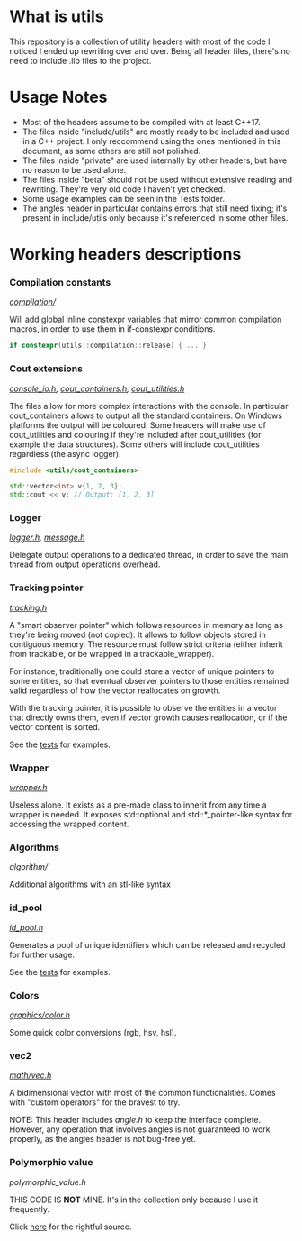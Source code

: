 # What is utils

This repository is a collection of utility headers with most of the code I noticed I ended up rewriting over and over. Being all header files, 
there's no need to include .lib files to the project.

# Usage Notes

 - Most of the headers assume to be compiled with at least C++17.
 - The files inside "include/utils" are mostly ready to be included and used in a C++ project. I only reccommend using the ones mentioned in this document, as some others are still not polished. 
 - The files inside "private" are used internally by other headers, but have no reason to be used alone.
 - The files inside "beta" should not be used without extensive reading and rewriting. They're very old code I haven't yet checked.
 - Some usage examples can be seen in the Tests folder.
 - The angles header in particular contains errors that still need fixing; it's present in include/utils only because it's referenced in some other files.

# Working headers descriptions

### Compilation constants
[_compilation/_](https://github.com/Sephirothbahamut/utils/tree/master/include/utils/compilation)

Will add global inline constexpr variables that mirror common compilation macros, in order to use them in if-constexpr conditions.

```c++
if constexpr(utils::compilation::release) { ... }
```

### Cout extensions
_[console_io.h](https://github.com/Sephirothbahamut/utils/blob/master/include/utils/console_io.h), [cout_containers.h](https://github.com/Sephirothbahamut/utils/blob/master/include/utils/cout_containers.h), [cout_utilities.h](https://github.com/Sephirothbahamut/utils/blob/master/include/utils/cout_utilities.h)_

The files allow for more complex interactions with the console. 
In particular cout_containers allows to output all the standard containers. On Windows platforms the output will be coloured.
Some headers will make use of cout_utilities and colouring if they're included after cout_utilities (for example the data structures). 
Some others will include cout_utilities regardless (the async logger).

```c++
#include <utils/cout_containers>

std::vector<int> v{1, 2, 3};
std::cout << v; // Output: [1, 2, 3]
```

### Logger
_[logger.h](https://github.com/Sephirothbahamut/utils/blob/master/include/utils/logger.h), [message.h](https://github.com/Sephirothbahamut/utils/blob/master/include/utils/message.h)_

Delegate output operations to a dedicated thread, in order to save the main thread from output operations overhead.

### Tracking pointer
_[tracking.h](https://github.com/Sephirothbahamut/utils/blob/master/include/utils/tracking.h)_

A "smart observer pointer" which follows resources in memory as long as they're being moved (not copied). It allows to follow objects stored in contiguous memory. 
The resource must follow strict criteria (either inherit from trackable, or be wrapped in a trackable_wrapper). 

For instance, traditionally one could store a vector of unique pointers to some entities, so that eventual observer pointers to those entities remained valid regardless of how the vector reallocates on growth.

With the tracking pointer, it is possible to observe the entities in a vector that directly owns them, even if vector growth causes reallocation, or if the vector content is sorted.

See the [tests](https://github.com/Sephirothbahamut/utils/blob/master/Tests/test_tracking.cpp) for examples.

### Wrapper
_[wrapper.h](https://github.com/Sephirothbahamut/utils/blob/master/include/utils/wrapper.h)_

Useless alone. It exists as a pre-made class to inherit from any time a wrapper is needed. 
It exposes std::optional and std::\*\_pointer-like syntax for accessing the wrapped content.

### Algorithms
_algorithm/_

Additional algorithms with an stl-like syntax

### id_pool
_[id_pool.h](https://github.com/Sephirothbahamut/utils/blob/master/include/utils/id_pool.h)_

Generates a pool of unique identifiers which can be released and recycled for further usage.

See the [tests](https://github.com/Sephirothbahamut/utils/blob/master/Tests/test_id_pool.cpp) for examples.

### Colors
_[graphics/color.h](https://github.com/Sephirothbahamut/utils/blob/master/include/utils/graphics/color.h)_

Some quick color conversions (rgb, hsv, hsl).

### vec2
_[math/vec.h](https://github.com/Sephirothbahamut/utils/blob/master/include/utils/math/vec2.h)_

A bidimensional vector with most of the common functionalities. Comes with "custom operators" for the bravest to try.

NOTE: This header includes _angle.h_ to keep the interface complete. However, any operation that involves angles is not guaranteed to work properly, as the angles header is not bug-free yet.

### Polymorphic value
_polymorphic_value.h_

THIS CODE IS __NOT__ MINE. It's in the collection only because I use it frequently.

Click [here](https://github.com/jbcoe/polymorphic_value) for the rightful source.
